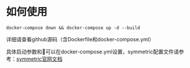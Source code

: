 # 如何使用
```shell
docker-compose down && docker-compose up -d --build
```

详细请查看github源码（含Dockerfile和docker-compose.yml）

具体启动参数和可以在docker-compose.yml设置，symmetric配置文件请参考：[symmetric官网文档](https://www.symmetricds.org/docs/overview)
